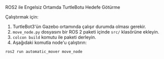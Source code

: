 ROS2 ile Engelsiz Ortamda TurtleBotu Hedefe Götürme

Çalıştırmak için:
1. TurtleBot3'ün Gazebo ortamında çalışır durumda olması gerekir.
2. `move_node.py` dosyasını bir ROS 2 paketi içinde `src/` klasörüne ekleyin.
3. `colcon build` komutu ile paketi derleyin.
4. Aşağıdaki komutla node'u çalıştırın:

```bash
ros2 run automatic_mover move_node
